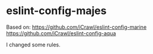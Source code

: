 # eslint-config-majes

Based on:
https://github.com/iCrawl/eslint-config-marine
https://github.com/iCrawl/eslint-config-aqua

I changed some rules.
